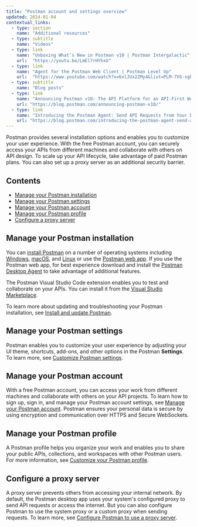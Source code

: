 ```yaml
---
title: "Postman account and settings overview"
updated: 2024-01-04
contextual_links:
  - type: section
    name: "Additional resources"
  - type: subtitle
    name: "Videos"
  - type: link
    name: "Unboxing What’s New in Postman v10 | Postman Intergalactic"
    url:  "https://youtu.be/LmEl7rHYhxU"
  - type: link
    name: "Agent for the Postman Web Client | Postman Level Up"
    url:  "https://www.youtube.com/watch?v=6xlJUx2ZMy4&list=PLM-7VG-sgbtC5tNXxd28cmePSa9BYwqeU&index=3"
  - type: subtitle
    name: "Blog posts"
  - type: link
    name: "Announcing Postman v10: The API Platform for an API-First World"
    url: "https://blog.postman.com/announcing-postman-v10/"
  - type: link
    name: "Introducing the Postman Agent: Send API Requests from Your Browser without Limits"
    url: "https://blog.postman.com/introducing-the-postman-agent-send-api-requests-from-your-browser-without-limits/"
---
```


Postman provides several installation options and enables you to customize your user experience. With the free Postman account, you can securely access your APIs from different machines and collaborate with others on API design. To scale up your API lifecycle, take advantage of paid Postman plans. You can also set up a proxy server as an additional security barrier.

## Contents

* [Manage your Postman installation](#manage-your-postman-installation)
* [Manage your Postman settings](#manage-your-postman-settings)
* [Manage your Postman account](#manage-your-postman-account)
* [Manage your Postman profile](#manage-your-postman-profile)
* [Configure a proxy server](#configure-a-proxy-server)

## Manage your Postman installation

You can [install Postman](/docs/getting-started/installation/installation-and-updates) on a number of operating systems including [Windows](/docs/getting-started/installation/installation-and-updates/#install-postman-on-windows), [macOS](/docs/getting-started/installation/installation-and-updates/#install-postman-on-mac), and [Linux](/docs/getting-started/installation/installation-and-updates/#install-postman-on-linux) or use the [Postman web app](/docs/getting-started/installation/installation-and-updates/#use-the-postman-web-app). If you use the Postman web app, for best experience download and install the [Postman Desktop Agent](/docs/getting-started/basics/about-postman-agent/#the-postman-desktop-agent) to take advantage of additional features.

The Postman Visual Studio Code extension enables you to test and collaborate on your APIs. You can install it from the [Visual Studio Marketplace](https://marketplace.visualstudio.com/items?itemName=Postman.postman-for-vscode).

To learn more about updating and troubleshooting your Postman installation, see [Install and update Postman](/docs/getting-started/installation/installation-and-updates).

## Manage your Postman settings

Postman enables you to customize your user experience by adjusting your UI theme, shortcuts, add-ons, and other options in the Postman **Settings**. To learn more, see [Customize Postman settings](/docs/getting-started/installation/settings/).

## Manage your Postman account

With a free Postman account, you can access your work from different machines and collaborate with others on your API projects. To learn how to sign up, sign in, and manage your Postman account settings, see [Manage your Postman account](/docs/getting-started/installation/postman-account/). Postman ensures your personal data is secure by using encryption and communication over HTTPS and Secure WebSockets.

## Manage your Postman profile

A Postman profile helps you organize your work and enables you to share your public APIs, collections, and workspaces with other Postman users. For more information, see [Customize your Postman profile](/docs/getting-started/installation/postman-profile/).

## Configure a proxy server

A proxy server prevents others from accessing your internal network. By default, the Postman desktop app uses your system's configured proxy to send API requests or access the internet. But you can also configure Postman to use the system proxy or a custom proxy when sending requests. To learn more, see [Configure Postman to use a proxy server](/docs/getting-started/installation/proxy/).
